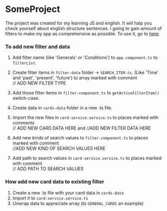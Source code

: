 # SomeProject
The project was created for my learning JS and english.
It will halp you check yourself about english structure sentences.
I going to gain amount of filters to make my app as comprehensive as possible.
To use it, go to [here](https://vanillatank.github.io/sentence-builder/). 

### To add new filter and data
1. Add filter name (like 'Generals' or 'Conditions') to `app.component.ts` to `filterList`. 

2. Create filter items in `filter-data` folder -> `SEARCH_ITEM.ts`. (Like 'Time' and 'past', 'present', 'future') to array marked with comment  
// ADD NEW FILTER TYPE

3. Add those filter items in `filter-component.ts` to `getActiveFilterItem()` switch-case. 

4. Create data in `cards-data` folder in a new .ts file.

5. Import the new files in `card-service.service.ts` to places marked with comments  
// ADD NEW CARD DATA HERE and //ADD NEW FILTER DATA HERE

6. Add new kinds of search values to `filter.component.ts` to places marked with comment  
//ADD NEW KIND OF SEARCH VALUES HERE

7. Add path to search values in `card-service.service.ts` to places marked with comment  
// ADD PATH TO SEARCH VALUES 


### How add new card data to existing filter
1. Create a new .ts file with your card data in `cards-data`
2. Import it to `card-service.service.ts`
3. Unwrap data to appreciate array (to `GENERAL_CARDS` an example)
